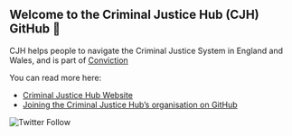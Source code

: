 ## Welcome to the Criminal Justice Hub (CJH) GitHub :wave:

CJH helps people to navigate the Criminal Justice System in England and Wales, and is part of [Conviction](https://www.github.com/convictioncares)

You can read more here:

- [Criminal Justice Hub Website](https://www.criminaljusticehub.org.uk)
- [Joining the Criminal Justice Hub’s organisation on GitHub](JOINING.md)

![Twitter Follow](https://img.shields.io/twitter/follow/crimjusticehub?style=social)
